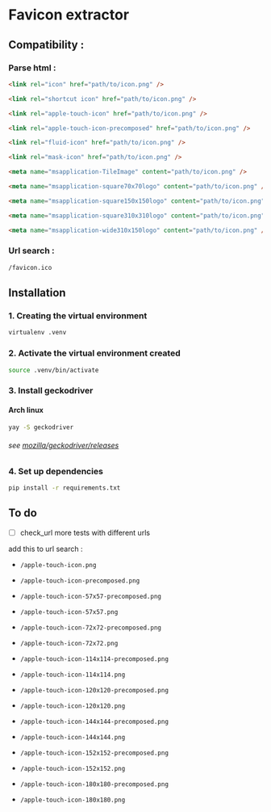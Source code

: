 # Favicon extractor

## Compatibility :

### Parse html :

```html
<link rel="icon" href="path/to/icon.png" />

<link rel="shortcut icon" href="path/to/icon.png" />

<link rel="apple-touch-icon" href="path/to/icon.png" />

<link rel="apple-touch-icon-precomposed" href="path/to/icon.png" />

<link rel="fluid-icon" href="path/to/icon.png" />

<link rel="mask-icon" href="path/to/icon.png" />

<meta name="msapplication-TileImage" content="path/to/icon.png" />

<meta name="msapplication-square70x70logo" content="path/to/icon.png" />

<meta name="msapplication-square150x150logo" content="path/to/icon.png" />

<meta name="msapplication-square310x310logo" content="path/to/icon.png" />

<meta name="msapplication-wide310x150logo" content="path/to/icon.png" />
```

### Url search :

```txt
/favicon.ico
```

<meta name="msapplication-config" content="path/to/ieconfig.xml" />

<link rel="manifest" href="path/to/manifest.webmanifest" />

## Installation

### 1. Creating the virtual environment

```bash
virtualenv .venv
```

### 2. Activate the virtual environment created

```bash
source .venv/bin/activate
```

### 3. Install geckodriver

#### Arch linux

```bash
yay -S geckodriver
```

###### see [mozilla/geckodriver/releases](https://github.com/mozilla/geckodriver/releases)

### 4. Set up dependencies

```bash
pip install -r requirements.txt
```

## To do

- [ ] check_url more tests with different urls

add this to url search :

- `/apple-touch-icon.png`

- `/apple-touch-icon-precomposed.png`

- `/apple-touch-icon-57x57-precomposed.png`

- `/apple-touch-icon-57x57.png`

- `/apple-touch-icon-72x72-precomposed.png`

- `/apple-touch-icon-72x72.png`

- `/apple-touch-icon-114x114-precomposed.png`

- `/apple-touch-icon-114x114.png`

- `/apple-touch-icon-120x120-precomposed.png`

- `/apple-touch-icon-120x120.png`

- `/apple-touch-icon-144x144-precomposed.png`

- `/apple-touch-icon-144x144.png`

- `/apple-touch-icon-152x152-precomposed.png`

- `/apple-touch-icon-152x152.png`

- `/apple-touch-icon-180x180-precomposed.png`

- `/apple-touch-icon-180x180.png`
